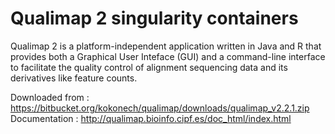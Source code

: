 # Qualimap 2 singularity containers

Qualimap 2 is a platform-independent application written in Java and R that provides both a Graphical User Inteface (GUI) and a command-line interface to facilitate the quality control of alignment sequencing data and its derivatives like feature counts. 

Downloaded from :  https://bitbucket.org/kokonech/qualimap/downloads/qualimap_v2.2.1.zip
Documentation   :  http://qualimap.bioinfo.cipf.es/doc_html/index.html